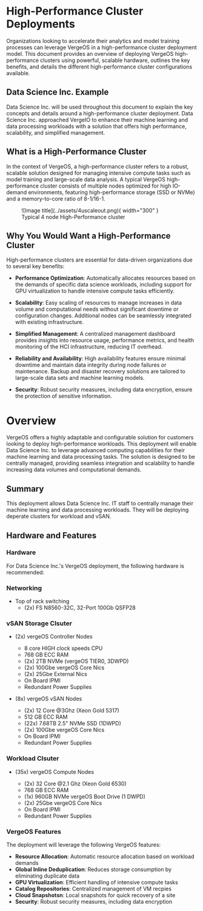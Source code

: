 # High-Performance Cluster Deployments

Organizations looking to accelerate their analytics and model training processes can leverage VergeOS in a high-performance cluster deployment model. This document provides an overview of deploying VergeOS high-performance clusters using powerful, scalable hardware, outlines the key benefits, and details the different high-performance cluster configurations available.

## Data Science Inc. Example

Data Science Inc. will be used throughout this document to explain the key concepts and details around a high-performance cluster deployment. Data Science Inc. approached VergeIO to enhance their machine learning and data processing workloads with a solution that offers high performance, scalability, and simplified management.

## What is a High-Performance Cluster

In the context of VergeOS, a high-performance cluster refers to a robust, scalable solution designed for managing intensive compute tasks such as model training and large-scale data analysis. A typical VergeOS high-performance cluster consists of multiple nodes optimized for high IO-demand environments, featuring high-performance storage (SSD or NVMe) and a memory-to-core ratio of 8-1/16-1.

<figure markdown="span">
  ![Image title](../assets/4uscaleout.png){ width="300" }
  <figcaption>Typical 4 node High-Performance cluster</figcaption>
</figure>

## Why You Would Want a High-Performance Cluster

High-performance clusters are essential for data-driven organizations due to several key benefits:

* **Performance Optimization**: Automatically allocates resources based on the demands of specific data science workloads, including support for GPU virtualization to handle intensive compute tasks efficiently.

* **Scalability**: Easy scaling of resources to manage increases in data volume and computational needs without significant downtime or configuration changes. Additional nodes can be seamlessly integrated with existing infrastructure.

* **Simplified Management**: A centralized management dashboard provides insights into resource usage, performance metrics, and health monitoring of the HCI infrastructure, reducing IT overhead.

* **Reliability and Availability**: High availability features ensure minimal downtime and maintain data integrity during node failures or maintenance. Backup and disaster recovery solutions are tailored to large-scale data sets and machine learning models.

* **Security**: Robust security measures, including data encryption, ensure the protection of sensitive information.

# Overview

VergeOS offers a highly adaptable and configurable solution for customers looking to deploy high-performance workloads. This deployment will enable Data Science Inc. to leverage advanced computing capabilities for their machine learning and data processing tasks. The solution is designed to be centrally managed, providing seamless integration and scalability to handle increasing data volumes and computational demands.


## Summary

This deployment allows Data Science Inc. IT staff to centrally manage their machine learning and data processing workloads. They will be deploying deperate clusters for workload and vSAN. 

## Hardware and Features

### Hardware
For Data Science Inc.'s VergeOS deployment, the following hardware is recommended:

### Networking

- Top of rack switching
    * (2x) FS N8560-32C, 32-Port 100Gb QSFP28

### vSAN Storage Clsuter

- (2x) vergeOS Controller Nodes

    * 8 core HIGH clock speeds CPU
    * 768 GB ECC RAM
    * (2x) 2TB NVMe (vergeOS TIER0, 3DWPD)
    * (2x) 100Gbe vergeOS Core Nics
    * (2x) 25Gbe External Nics
    * On Board IPMI
    * Redundant Power Supplies

- (8x) vergeOS vSAN Nodes

    * (2x) 12 Core @3Ghz (Xeon Gold 5317)
    * 512 GB ECC RAM
    * (22x) 7.68TB 2.5" NVMe SSD (1DWPD)
    * (2x) 100Gbe vergeOS Core Nics
    * On Board IPMI
    * Redundant Power Supplies

### Workload Clsuter

- (35x) vergeOS Compute Nodes

    * (2x) 32 Core @2.1 Ghz (Xeon Gold 6530)
    * 768 GB ECC RAM
    * (1x) 960GB NVMe vergeOS Boot Drive (1 DWPD)
    * (2x) 25Gbe vergeOS Core Nics
    * On Board IPMI
    * Redundant Power Supplies

### VergeOS Features
The deployment will leverage the following VergeOS features:

* **Resource Allocation**: Automatic resource allocation based on workload demands
* **Global Inline Deduplication**: Reduces storage consumption by eliminating duplicate data
* **GPU Virtualization**: Efficient handling of intensive compute tasks
* **Catalog Repositories**: Centralized management of VM recpies
* **Cloud Snapshotsn**: Local snapshots for quick recovery of a site
* **Security**: Robust security measures, including data encryption
